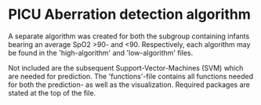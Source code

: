 # PICU Aberration detection algorithm

A separate algorithm was created for both the subgroup containing infants bearing an average SpO2 >90- and <90. Respectively, each algorithm may be found in the 'high-algorithm' and 'low-algorithm' files.

Not included are the subsequent Support-Vector-Machines (SVM) which are needed for prediction. The 'functions'-file contains all functions needed for both the prediction- as well as the visualization. Required packages are stated at the top of the file.
